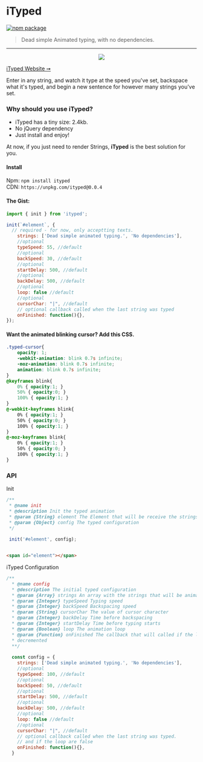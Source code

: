# iTyped

[![npm package](https://img.shields.io/badge/npm-v0.0.4-lightgray.svg)](https://www.npmjs.com/package/ityped)

> Dead simple Animated typing, with no dependencies.

---

<p align="center">
  <img src="https://cdn.rawgit.com/luisvinicius167/ityped/master/img/itypedjs.gif" widt="400"/>
</p>

[iTyped Website ➞](https://ityped.surge.sh/)

Enter in any string, and watch it type at the speed you've set, backspace what it's typed, 
and begin a new sentence for however many strings you've set.

### Why should you use iTyped?
 * iTyped has a tiny size: 2.4kb.
 * No jQuery dependency
 * Just install and enjoy!
 
At now, if you just need to render Strings, **iTyped** is the best solution for you.

#### Install

Npm: `npm install ityped` </br>
CDN: `https://unpkg.com/ityped@0.0.4`


#### The Gist:

```javascript
import { init } from 'ityped';

init(`#element`, {
  // required - for now, only acceptting texts.
    strings: ['Dead simple animated typing.', 'No dependencies'],
    //optional
    typeSpeed: 55, //default
    //optional
    backSpeed: 30, //default
    //optional 
    startDelay: 500, //default
    //optional
    backDelay: 500, //default
    //optional    
    loop: false //default
    //optional    
    cursorChar: "|", //default
    // optional callback called when the last string was typed
    onFinished: function(){},
});
```

#### Want the animated blinking cursor? Add this CSS.

```css
.typed-cursor{
    opacity: 1;
    -webkit-animation: blink 0.7s infinite;
    -moz-animation: blink 0.7s infinite;
    animation: blink 0.7s infinite;
}
@keyframes blink{
    0% { opacity:1; }
    50% { opacity:0; }
    100% { opacity:1; }
}
@-webkit-keyframes blink{
    0% { opacity:1; }
    50% { opacity:0; }
    100% { opacity:1; }
}
@-moz-keyframes blink{
    0% { opacity:1; }
    50% { opacity:0; }
    100% { opacity:1; }
}
```

### API

 Init
 
```javascript
/**
 * @name init
 * @description Init the typed animation
 * @param {String} element The Element that will be receive the strings
 * @param {Object} config The typed configuration
 */
 
 init('#element', config);
```

```html

<span id="element"></span>

```

iTyped Configuration

```javascript
/**
  * @name config
  * @description The initial typed configuration
  * @param {Array} strings An array with the strings that will be animated
  * @param {Integer} typeSpeed Typing speed
  * @param {Integer} backSpeed Backspacing speed
  * @param {String} cursorChar The value of cursor character
  * @param {Integer} backDelay Time before backspacing
  * @param {Integer} startDelay Time before typing starts
  * @param {Boolean} loop The animation loop
  * @param {Function} onFinished The callback that will called if the loop are false and when the last word are
  * decremented
  **/
 
  const config = {
    strings: ['Dead simple animated typing.', 'No dependencies'],
    //optional
    typeSpeed: 100, //default
    //optional
    backSpeed: 50, //default
    //optional 
    startDelay: 500, //default
    //optional
    backDelay: 500, //default
    //optional    
    loop: false //default
    //optional    
    cursorChar: "|", //default
    // optional callback called when the last string was typed.
    // and if the loop are false
    onFinished: function(){},
  }
```